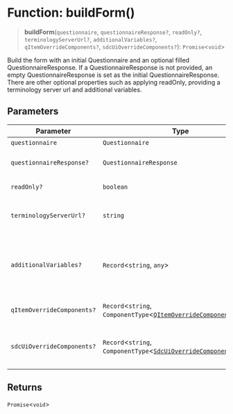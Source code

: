 # Function: buildForm()

> **buildForm**(`questionnaire`, `questionnaireResponse?`, `readOnly?`, `terminologyServerUrl?`, `additionalVariables?`, `qItemOverrideComponents?`, `sdcUiOverrideComponents?`): `Promise`\<`void`\>

Build the form with an initial Questionnaire and an optional filled QuestionnaireResponse.
If a QuestionnaireResponse is not provided, an empty QuestionnaireResponse is set as the initial QuestionnaireResponse.
There are other optional properties such as applying readOnly, providing a terminology server url and additional variables.

## Parameters

| Parameter | Type | Description |
| ------ | ------ | ------ |
| `questionnaire` | `Questionnaire` | Questionnaire to be rendered |
| `questionnaireResponse?` | `QuestionnaireResponse` | Pre-populated/draft/loaded QuestionnaireResponse to be rendered (optional) |
| `readOnly?` | `boolean` | Applies read-only mode to all items in the form view |
| `terminologyServerUrl?` | `string` | Terminology server url to fetch terminology. If not provided, the default terminology server will be used. (optional) |
| `additionalVariables?` | `Record`\<`string`, `any`\> | Additional key-value pair of SDC variables + values to be fed into the renderer's FhirPathContext `Record<name, value>` (likely coming from a pre-population module) e.g. `{ 'ObsBodyHeight': <Bundle of height observations> } }`. |
| `qItemOverrideComponents?` | `Record`\<`string`, `ComponentType`\<[`QItemOverrideComponentProps`](../interfaces/QItemOverrideComponentProps.md)\>\> | Key-value pair of React component overrides for Questionnaire Items via linkId `Record<linkId, React component>` |
| `sdcUiOverrideComponents?` | `Record`\<`string`, `ComponentType`\<[`SdcUiOverrideComponentProps`](../interfaces/SdcUiOverrideComponentProps.md)\>\> | Key-value pair of React component overrides for SDC UI Controls https://hl7.org/fhir/extensions/ValueSet-questionnaire-item-control.html `Record<SDC UI code, React component>` |

## Returns

`Promise`\<`void`\>
